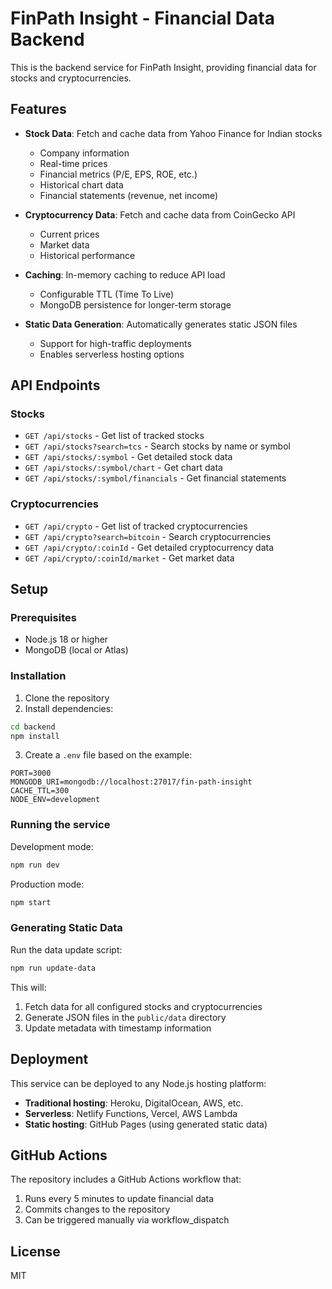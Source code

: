 # FinPath Insight - Financial Data Backend

This is the backend service for FinPath Insight, providing financial data for stocks and cryptocurrencies.

## Features

- **Stock Data**: Fetch and cache data from Yahoo Finance for Indian stocks
  - Company information
  - Real-time prices
  - Financial metrics (P/E, EPS, ROE, etc.)
  - Historical chart data
  - Financial statements (revenue, net income)

- **Cryptocurrency Data**: Fetch and cache data from CoinGecko API
  - Current prices
  - Market data
  - Historical performance

- **Caching**: In-memory caching to reduce API load
  - Configurable TTL (Time To Live)
  - MongoDB persistence for longer-term storage

- **Static Data Generation**: Automatically generates static JSON files
  - Support for high-traffic deployments
  - Enables serverless hosting options

## API Endpoints

### Stocks

- `GET /api/stocks` - Get list of tracked stocks
- `GET /api/stocks?search=tcs` - Search stocks by name or symbol
- `GET /api/stocks/:symbol` - Get detailed stock data
- `GET /api/stocks/:symbol/chart` - Get chart data
- `GET /api/stocks/:symbol/financials` - Get financial statements

### Cryptocurrencies

- `GET /api/crypto` - Get list of tracked cryptocurrencies
- `GET /api/crypto?search=bitcoin` - Search cryptocurrencies
- `GET /api/crypto/:coinId` - Get detailed cryptocurrency data
- `GET /api/crypto/:coinId/market` - Get market data

## Setup

### Prerequisites

- Node.js 18 or higher
- MongoDB (local or Atlas)

### Installation

1. Clone the repository
2. Install dependencies:

```bash
cd backend
npm install
```

3. Create a `.env` file based on the example:

```
PORT=3000
MONGODB_URI=mongodb://localhost:27017/fin-path-insight
CACHE_TTL=300
NODE_ENV=development
```

### Running the service

Development mode:

```bash
npm run dev
```

Production mode:

```bash
npm start
```

### Generating Static Data

Run the data update script:

```bash
npm run update-data
```

This will:
1. Fetch data for all configured stocks and cryptocurrencies
2. Generate JSON files in the `public/data` directory
3. Update metadata with timestamp information

## Deployment

This service can be deployed to any Node.js hosting platform:

- **Traditional hosting**: Heroku, DigitalOcean, AWS, etc.
- **Serverless**: Netlify Functions, Vercel, AWS Lambda
- **Static hosting**: GitHub Pages (using generated static data)

## GitHub Actions

The repository includes a GitHub Actions workflow that:

1. Runs every 5 minutes to update financial data
2. Commits changes to the repository
3. Can be triggered manually via workflow_dispatch

## License

MIT 